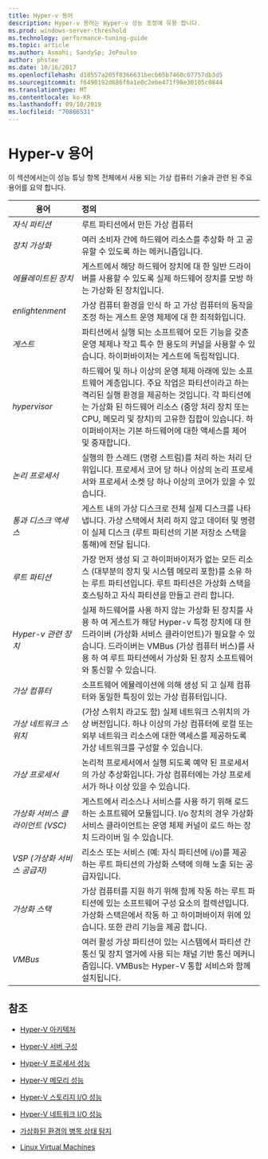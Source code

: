 ```yaml
---
title: Hyper-v 용어
description: Hyper-v 용어는 Hyper-v 성능 조정에 유용 합니다.
ms.prod: windows-server-threshold
ms.technology: performance-tuning-guide
ms.topic: article
ms.author: Asmahi; SandySp; JoPoulso
author: phstee
ms.date: 10/16/2017
ms.openlocfilehash: d18557a205f8366631becb65b7460c07757db3d5
ms.sourcegitcommit: f6490192d686f0a1e0c2ebe471f98e30105c0844
ms.translationtype: MT
ms.contentlocale: ko-KR
ms.lasthandoff: 09/10/2019
ms.locfileid: "70866531"
---
```

# <a name="hyper-v-terminology"></a>Hyper-v 용어
이 섹션에서는이 성능 튜닝 항목 전체에서 사용 되는 가상 컴퓨터 기술과 관련 된 주요 용어를 요약 합니다.

| 용어        | 정의           |
| ------------- |:------------|
|*자식 파티션* | 루트 파티션에서 만든 가상 컴퓨터|
|*장치 가상화* | 여러 소비자 간에 하드웨어 리소스를 추상화 하 고 공유할 수 있도록 하는 메커니즘입니다.|
|*에뮬레이트된 장치*|게스트에서 해당 하드웨어 장치에 대 한 일반 드라이버를 사용할 수 있도록 실제 하드웨어 장치를 모방 하는 가상화 된 장치입니다.|
|*enlightenment*|가상 컴퓨터 환경을 인식 하 고 가상 컴퓨터의 동작을 조정 하는 게스트 운영 체제에 대 한 최적화입니다.|
|*게스트*|파티션에서 실행 되는 소프트웨어 모든 기능을 갖춘 운영 체제나 작고 특수 한 용도의 커널을 사용할 수 있습니다. 하이퍼바이저는 게스트에 독립적입니다.|
|*hypervisor*|하드웨어 및 하나 이상의 운영 체제 아래에 있는 소프트웨어 계층입니다. 주요 작업은 파티션이라고 하는 격리된 실행 환경을 제공하는 것입니다. 각 파티션에는 가상화 된 하드웨어 리소스 (중앙 처리 장치 또는 CPU, 메모리 및 장치)의 고유한 집합이 있습니다. 하이퍼바이저는 기본 하드웨어에 대한 액세스를 제어 및 중재합니다.|
|*논리 프로세서*| 실행의 한 스레드 (명령 스트림)를 처리 하는 처리 단위입니다. 프로세서 코어 당 하나 이상의 논리 프로세서와 프로세서 소켓 당 하나 이상의 코어가 있을 수 있습니다.|
| *통과 디스크 액세스*|게스트 내의 가상 디스크로 전체 실제 디스크를 나타냅니다. 가상 스택에서 처리 하지 않고 데이터 및 명령이 실제 디스크 (루트 파티션의 기본 저장소 스택을 통해)에 전달 됩니다.|
|*루트 파티션*|가장 먼저 생성 되 고 하이퍼바이저가 없는 모든 리소스 (대부분의 장치 및 시스템 메모리 포함)를 소유 하는 루트 파티션입니다. 루트 파티션은 가상화 스택을 호스팅하고 자식 파티션을 만들고 관리 합니다.|
|*Hyper-v 관련 장치*|실제 하드웨어를 사용 하지 않는 가상화 된 장치를 사용 하 여 게스트가 해당 Hyper-v 특정 장치에 대 한 드라이버 (가상화 서비스 클라이언트)가 필요할 수 있습니다. 드라이버는 VMBus (가상 컴퓨터 버스)를 사용 하 여 루트 파티션에서 가상화 된 장치 소프트웨어와 통신할 수 있습니다.|
|*가상 컴퓨터*|소프트웨어 에뮬레이션에 의해 생성 되 고 실제 컴퓨터와 동일한 특징이 있는 가상 컴퓨터입니다.|
| *가상 네트워크 스위치*|(가상 스위치 라고도 함) 실제 네트워크 스위치의 가상 버전입니다. 하나 이상의 가상 컴퓨터에 로컬 또는 외부 네트워크 리소스에 대한 액세스를 제공하도록 가상 네트워크를 구성할 수 있습니다.|
|*가상 프로세서*|논리적 프로세서에서 실행 되도록 예약 된 프로세서의 가상 추상화입니다. 가상 컴퓨터에는 가상 프로세서가 하나 이상 있을 수 있습니다.|
|*가상화 서비스 클라이언트 (VSC)*|게스트에서 리소스나 서비스를 사용 하기 위해 로드 하는 소프트웨어 모듈입니다. I/o 장치의 경우 가상화 서비스 클라이언트는 운영 체제 커널이 로드 하는 장치 드라이버 일 수 있습니다.|
| *VSP (가상화 서비스 공급자)*|  리소스 또는 서비스 (예: 자식 파티션에 i/o)를 제공 하는 루트 파티션의 가상화 스택에 의해 노출 되는 공급자입니다.|
| *가상화 스택*|가상 컴퓨터를 지원 하기 위해 함께 작동 하는 루트 파티션에 있는 소프트웨어 구성 요소의 컬렉션입니다. 가상화 스택은에서 작동 하 고 하이퍼바이저 위에 있습니다. 또한 관리 기능을 제공 합니다.|
|*VMBus*|여러 활성 가상 파티션이 있는 시스템에서 파티션 간 통신 및 장치 열거에 사용 되는 채널 기반 통신 메커니즘입니다. VMBus는 Hyper-V 통합 서비스와 함께 설치됩니다.|

## <a name="see-also"></a>참조

-   [Hyper-V 아키텍처](architecture.md)

-   [Hyper-V 서버 구성](configuration.md)

-   [Hyper-V 프로세서 성능](processor-performance.md)

-   [Hyper-V 메모리 성능](memory-performance.md)

-   [Hyper-V 스토리지 I/O 성능](storage-io-performance.md)

-   [Hyper-V 네트워크 I/O 성능](network-io-performance.md)

-   [가상화된 환경의 병목 상태 탐지](detecting-virtualized-environment-bottlenecks.md)

-   [Linux Virtual Machines](linux-virtual-machine-considerations.md)
